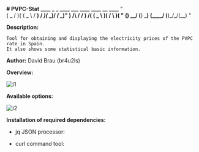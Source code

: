**# PVPC-Stat**
 ____  _  _  ____   ___    ____  ____  __  ____ "	
(  _ \/ )( \(  _ \ / __)  / ___)(_  _)/ _\(_  _)"
 ) __/\ \/ / ) __/( (__   \___ \  )( /    \ )(  "
(__)   \__/ (__)   \___)  (____/ (__)\_/\_/(__) "


**Description:**

    Tool for obtaining and displaying the electricity prices of the PVPC rate in Spain.
    It also shows some statistical basic information.

**Author:** David Brau (br4u2ls)

**Overview:**

![i1](https://user-images.githubusercontent.com/112086086/190514195-bc3a8a7d-ed22-4ee9-a699-a328a154f7e4.png)

**Available options:**  
  
![i2](https://user-images.githubusercontent.com/112086086/190514353-4818ea49-0170-4692-ae54-bdb8f2b25849.png)

**Installation of required dependencies:**
  
  - jq JSON processor:

<sudo apt-get update>
<sudo apt-get install jq>
  
  - curl command tool:

<sudo apt-get update>
<sudo apt-get install curl>
